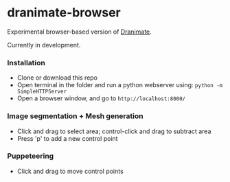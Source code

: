 # dranimate-browser

Experimental browser-based version of <a href="http://www.dranimate.com">Dranimate</a>.

Currently in development.

### Installation
* Clone or download this repo
* Open terminal in the folder and run a python webserver using: `python -m SimpleHTTPServer`
* Open a browser window, and go to `http://localhost:8000/`

### Image segmentation + Mesh generation
* Click and drag to select area; control-click and drag to subtract area
* Press 'p' to add a new control point
 
### Puppeteering
* Click and drag to move control points